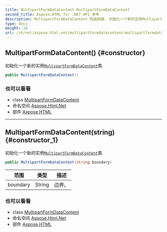 ```yaml
---
title: MultipartFormDataContent.MultipartFormDataContent
second_title: Aspose.HTML for .NET API 参考
description: MultipartFormDataContent 构造函数. 初始化一个新的实例MultipartFormDataContent类.
type: docs
weight: 10
url: /zh/net/aspose.html.net/multipartformdatacontent/multipartformdatacontent/
---
```

## MultipartFormDataContent() {#constructor}

初始化一个新的实例[`MultipartFormDataContent`](../)类.

```csharp
public MultipartFormDataContent()
```

### 也可以看看

* class [MultipartFormDataContent](../)
* 命名空间 [Aspose.Html.Net](../../multipartformdatacontent/)
* 部件 [Aspose.HTML](../../../)

---

## MultipartFormDataContent(string) {#constructor_1}

初始化一个新的实例[`MultipartFormDataContent`](../)类.

```csharp
public MultipartFormDataContent(string boundary)
```

| 范围 | 类型 | 描述 |
| --- | --- | --- |
| boundary | String | 边界。 |

### 也可以看看

* class [MultipartFormDataContent](../)
* 命名空间 [Aspose.Html.Net](../../multipartformdatacontent/)
* 部件 [Aspose.HTML](../../../)


